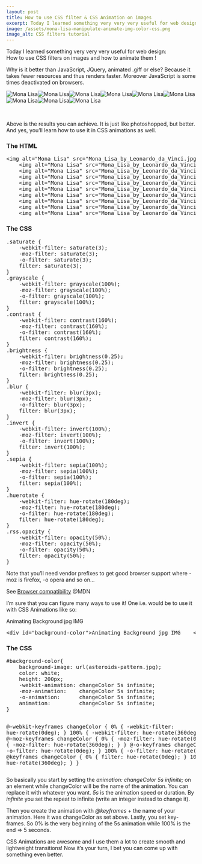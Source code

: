 ```yaml
---
layout: post
title: How to use CSS filter & CSS Animation on images
excerpt: Today I learned something very very very useful for web design
image: /assets/mona-lisa-manipulate-animate-img-color-css.png
image_alt: CSS filters tutorial
---
```


<p>Today I learned something very very very useful for web design:<br />
How to use CSS filters on images and how to animate them !</p>
<p>Why is it better than JavaScript, JQuery, animated .giff or else? Because it takes fewer resources and thus renders faster. Moreover JavaScript is some times deactivated on browsers.</p>
<div class="result monalisa"><img class="saturate" src="{{ site.baseurl }}/assets/Mona_Lisa_by_Leonardo_da_Vinci-201x300.jpg" alt="Mona Lisa" /><img class="grayscale" src="{{ site.baseurl }}/assets/Mona_Lisa_by_Leonardo_da_Vinci-201x300.jpg" alt="Mona Lisa" /><img class="contrast" src="{{ site.baseurl }}/assets/Mona_Lisa_by_Leonardo_da_Vinci-201x300.jpg" alt="Mona Lisa" /><img class="brightness" src="{{ site.baseurl }}/assets/Mona_Lisa_by_Leonardo_da_Vinci-201x300.jpg" alt="Mona Lisa" /><img class="blur" src="{{ site.baseurl }}/assets/Mona_Lisa_by_Leonardo_da_Vinci-201x300.jpg" alt="Mona Lisa" /><img class="invert" src="{{ site.baseurl }}/assets/Mona_Lisa_by_Leonardo_da_Vinci-201x300.jpg" alt="Mona Lisa" /><img class="sepia" src="{{ site.baseurl }}/assets/Mona_Lisa_by_Leonardo_da_Vinci-201x300.jpg" alt="Mona Lisa" /><img class="huerotate" src="{{ site.baseurl }}/assets/Mona_Lisa_by_Leonardo_da_Vinci-201x300.jpg" alt="Mona Lisa" /><img class="rss opacity" src="{{ site.baseurl }}/assets/Mona_Lisa_by_Leonardo_da_Vinci-201x300.jpg" alt="Mona Lisa" /></div>
<p>&nbsp;</p>
<p>Above is the results you can achieve. It is just like photoshopped, but better. And yes, you’ll learn how to use it in CSS animations as well.</p>
<h3>The HTML</h3>
<pre class="theme:sublime-text font:ubuntu-mono right-set:true lang:default decode:true">&lt;img alt="Mona Lisa" src="Mona_Lisa_by_Leonardo_da_Vinci.jpg"&gt;
	&lt;img alt="Mona Lisa" src="Mona_Lisa_by_Leonardo_da_Vinci.jpg" class="saturate"&gt;
	&lt;img alt="Mona Lisa" src="Mona_Lisa_by_Leonardo_da_Vinci.jpg" class="grayscale"&gt;
	&lt;img alt="Mona Lisa" src="Mona_Lisa_by_Leonardo_da_Vinci.jpg" class="contrast"&gt;
	&lt;img alt="Mona Lisa" src="Mona_Lisa_by_Leonardo_da_Vinci.jpg" class="brightness"&gt;
	&lt;img alt="Mona Lisa" src="Mona_Lisa_by_Leonardo_da_Vinci.jpg" class="blur"&gt;
	&lt;img alt="Mona Lisa" src="Mona_Lisa_by_Leonardo_da_Vinci.jpg" class="invert"&gt;
	&lt;img alt="Mona Lisa" src="Mona_Lisa_by_Leonardo_da_Vinci.jpg" class="sepia"&gt;
	&lt;img alt="Mona Lisa" src="Mona_Lisa_by_Leonardo_da_Vinci.jpg" class="huerotate"&gt;
	&lt;img alt="Mona Lisa" src="Mona_Lisa_by_Leonardo_da_Vinci.jpg" class="rss opacity"&gt;</pre>
<h3>The CSS</h3>
<pre class="lang:css decode:true">.saturate {
    -webkit-filter: saturate(3);
    -moz-filter: saturate(3);
    -o-filter: saturate(3);
    filter: saturate(3);
}
.grayscale {
    -webkit-filter: grayscale(100%);
    -moz-filter: grayscale(100%);
    -o-filter: grayscale(100%);
    filter: grayscale(100%);
}
.contrast {
    -webkit-filter: contrast(160%);
    -moz-filter: contrast(160%);
    -o-filter: contrast(160%);
    filter: contrast(160%);
}
.brightness {
    -webkit-filter: brightness(0.25);
    -moz-filter: brightness(0.25);
    -o-filter: brightness(0.25);
    filter: brightness(0.25);
}
.blur {
    -webkit-filter: blur(3px);
    -moz-filter: blur(3px);
    -o-filter: blur(3px);
    filter: blur(3px);
}
.invert {
    -webkit-filter: invert(100%);
    -moz-filter: invert(100%);
    -o-filter: invert(100%);
    filter: invert(100%);
}
.sepia {
    -webkit-filter: sepia(100%);
    -moz-filter: sepia(100%);
    -o-filter: sepia(100%);
    filter: sepia(100%);
}
.huerotate {
    -webkit-filter: hue-rotate(180deg);
    -moz-filter: hue-rotate(180deg);
    -o-filter: hue-rotate(180deg);
    filter: hue-rotate(180deg);
}
.rss.opacity {
    -webkit-filter: opacity(50%);
    -moz-filter: opacity(50%);
    -o-filter: opacity(50%);
    filter: opacity(50%);
}</pre>
<p>Note that you’ll need vendor prefixes to get good browser support where -moz is firefox, -o opera and so on…</p>
<p>See <a href="https://developer.mozilla.org/en-US/docs/Web/CSS/filter#Browser_compatibility" target="_blank">Browser compatibility</a> @MDN</p>
<p>I’m sure that you can figure many ways to use it! One i.e. would be to use it with CSS Animations like so:</p>
<div class="result">
<div id="background-color">Animating Background jpg IMG</div>
</div>
<pre class="lang:default decode:true ">&lt;div id="background-color"&gt;Animating Background jpg IMG	&lt;/div&gt;</pre>
<h3>The CSS</h3>
<pre class="lang:css decode:true">#background-color{
    background-image: url(asteroids-pattern.jpg);
    color: white;
    height: 200px;
    -webkit-animation: changeColor 5s infinite;
    -moz-animation:    changeColor 5s infinite;
    -o-animation:      changeColor 5s infinite;
    animation:         changeColor 5s infinite;
}
	
@-webkit-keyframes changeColor {
    0%   { -webkit-filter: hue-rotate(0deg); }
    100% { -webkit-filter: hue-rotate(360deg); }
}
@-moz-keyframes changeColor {
    0%   { -moz-filter: hue-rotate(0deg); }
    100% { -moz-filter: hue-rotate(360deg); }
}
@-o-keyframes changeColor {
    0%   { -o-filter: hue-rotate(0deg); }
    100% { -o-filter: hue-rotate(360deg); }
}
@keyframes changeColor {
    0%   { filter: hue-rotate(0deg); }
    100% { filter: hue-rotate(360deg); }
}</pre>
<p>So basically you start by setting the <i class="hilite">animation: changeColor 5s infinite;</i> on an element while changeColor will be the name of the animation. You can replace it with whatever you want. <i class="hilite">5s</i> is the animation speed or duration. By <i class="hilite">infinite</i> you set the repeat to infinite (write an integer instead to change it).</p>
<p>Then you create the animation with <i class="hilite">@keyframes</i> + the name of your animation. Here it was changeColor as set above. Lastly, you set key-frames. So 0% is the very beginning of the 5s animation while 100% is the end =&gt; 5 seconds.</p>
<p>CSS Animations are awesome and I use them a lot to create smooth and lightweight transitions! Now it’s your turn, I bet you can come up with something even better.</p>
